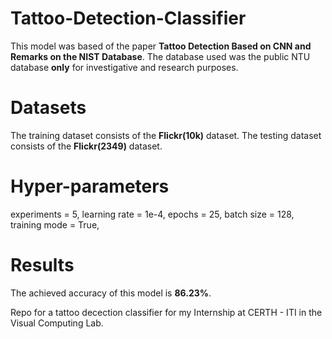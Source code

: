 # Tattoo-Detection-Classifier

This model was based of the paper **Tattoo Detection Based on CNN and Remarks on the NIST Database**.
The database used was the public NTU database **only** for investigative and research purposes.

# Datasets

The training dataset consists of the **Flickr(10k)** dataset.
The testing dataset consists of the **Flickr(2349)** dataset.

# Hyper-parameters

experiments = 5,
learning rate = 1e-4,
epochs = 25,
batch size = 128,
training mode = True,

# Results

The achieved accuracy of this model is **86.23%**.




Repo for a tattoo decection classifier for my Internship at CERTH - ITI in the Visual Computing Lab.
